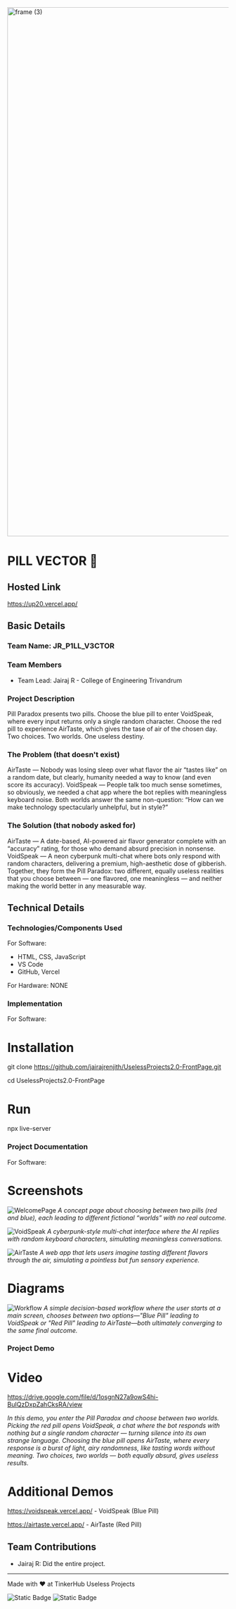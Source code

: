 <img width="3188" height="1202" alt="frame (3)" src="https://github.com/user-attachments/assets/517ad8e9-ad22-457d-9538-a9e62d137cd7" />


# PILL VECTOR 🎯


## Hosted Link
https://up20.vercel.app/


## Basic Details
### Team Name: JR_P1LL_V3CTOR


### Team Members
- Team Lead: Jairaj R - College of Engineering Trivandrum

### Project Description
Pill Paradox presents two pills. Choose the blue pill to enter VoidSpeak, where every input returns only a single random character. Choose the red pill to experience AirTaste, which gives the tase of air of the chosen day. Two choices. Two worlds. One useless destiny.

### The Problem (that doesn't exist)
AirTaste — Nobody was losing sleep over what flavor the air “tastes like” on a random date, but clearly, humanity needed a way to know (and even score its accuracy).
VoidSpeak — People talk too much sense sometimes, so obviously, we needed a chat app where the bot replies with meaningless keyboard noise.
Both worlds answer the same non-question: “How can we make technology spectacularly unhelpful, but in style?”

### The Solution (that nobody asked for)
AirTaste — A date-based, AI-powered air flavor generator complete with an “accuracy” rating, for those who demand absurd precision in nonsense.
VoidSpeak — A neon cyberpunk multi-chat where bots only respond with random characters, delivering a premium, high-aesthetic dose of gibberish.
Together, they form the Pill Paradox: two different, equally useless realities that you choose between — one flavored, one meaningless — and neither making the world better in any measurable way.

## Technical Details
### Technologies/Components Used
For Software:
- HTML, CSS, JavaScript
- VS Code
- GitHub, Vercel

For Hardware: NONE

### Implementation
For Software:
# Installation
git clone https://github.com/jairajrenjith/UselessProjects2.0-FrontPage.git

cd UselessProjects2.0-FrontPage

# Run
npx live-server

### Project Documentation
For Software:

# Screenshots
![WelcomePage](WelcomePage.png)
*A concept page about choosing between two pills (red and blue), each leading to different fictional “worlds” with no real outcome.*

![VoidSpeak](VoidSpeak.png)
*A cyberpunk-style multi-chat interface where the AI replies with random keyboard characters, simulating meaningless conversations.*

![AirTaste](AirTaste.png)
*A web app that lets users imagine tasting different flavors through the air, simulating a pointless but fun sensory experience.*

# Diagrams
![Workflow](Workflow.png)
*A simple decision-based workflow where the user starts at a main screen, chooses between two options—"Blue Pill" leading to VoidSpeak or "Red Pill" leading to AirTaste—both ultimately converging to the same final outcome.*

### Project Demo
# Video
https://drive.google.com/file/d/1osgnN27a9owS4hi-BuIQzDxpZahCksRA/view

*In this demo, you enter the Pill Paradox and choose between two worlds. Picking the red pill opens VoidSpeak, a chat where the bot responds with nothing but a single random character — turning silence into its own strange language. Choosing the blue pill opens AirTaste, where every response is a burst of light, airy randomness, like tasting words without meaning. Two choices, two worlds — both equally absurd, gives useless results.*

# Additional Demos
https://voidspeak.vercel.app/ - VoidSpeak (Blue Pill)

https://airtaste.vercel.app/ - AirTaste (Red Pill)

## Team Contributions
- Jairaj R: Did the entire project.

---
Made with ❤️ at TinkerHub Useless Projects 

![Static Badge](https://img.shields.io/badge/TinkerHub-24?color=%23000000&link=https%3A%2F%2Fwww.tinkerhub.org%2F)
![Static Badge](https://img.shields.io/badge/UselessProjects--25-25?link=https%3A%2F%2Fwww.tinkerhub.org%2Fevents%2FQ2Q1TQKX6Q%2FUseless%2520Projects)







